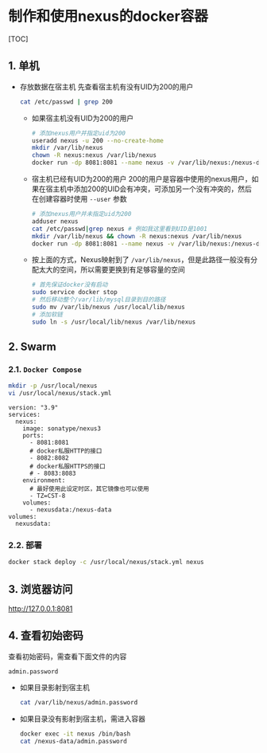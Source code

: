 # 制作和使用nexus的docker容器

[TOC]

## 1. 单机

- 存放数据在宿主机
  先查看宿主机有没有UID为200的用户
  
  ```sh
  cat /etc/passwd | grep 200
  ```

  - 如果宿主机没有UID为200的用户

    ```sh
    # 添加nexus用户并指定uid为200
    useradd nexus -u 200 --no-create-home
    mkdir /var/lib/nexus
    chown -R nexus:nexus /var/lib/nexus
    docker run -dp 8081:8081 --name nexus -v /var/lib/nexus:/nexus-data --restart=always sonatype/nexus3
    ```

  - 宿主机已经有UID为200的用户
    200的用户是容器中使用的nexus用户，如果在宿主机中添加200的UID会有冲突，可添加另一个没有冲突的，然后在创建容器时使用 `--user` 参数

    ```sh
    # 添加nexus用户并未指定uid为200
    adduser nexus
    cat /etc/passwd|grep nexus # 例如我这里看到UID是1001
    mkdir /var/lib/nexus && chown -R nexus:nexus /var/lib/nexus
    docker run -dp 8081:8081 --name nexus -v /var/lib/nexus:/nexus-data --user 1001:1001 --restart=always sonatype/nexus3
    ```

  - 按上面的方式，Nexus映射到了 `/var/lib/nexus`，但是此路径一般没有分配太大的空间，所以需要更换到有足够容量的空间

    ```sh
    # 首先保证docker没有启动
    sudo service docker stop
    # 然后移动整个/var/lib/mysql目录到目的路径
    sudo mv /var/lib/nexus /usr/local/lib/nexus
    # 添加软链
    sudo ln -s /usr/local/lib/nexus /var/lib/nexus
    ```

## 2. Swarm

### 2.1. `Docker Compose`

```sh
mkdir -p /usr/local/nexus
vi /usr/local/nexus/stack.yml
```

```yml{.line-numbers}
version: "3.9"
services:
  nexus:
    image: sonatype/nexus3
    ports:
      - 8081:8081
      # docker私服HTTP的接口
      - 8082:8082
      # docker私服HTTPS的接口
      # - 8083:8083
    environment:
      # 最好使用此设定时区，其它镜像也可以使用
      - TZ=CST-8
    volumes:
      - nexusdata:/nexus-data
volumes:
  nexusdata:
```

### 2.2. 部署

```sh
docker stack deploy -c /usr/local/nexus/stack.yml nexus
```

## 3. 浏览器访问

<http://127.0.0.1:8081>

## 4. 查看初始密码

查看初始密码，需查看下面文件的内容

`admin.password`

- 如果目录影射到宿主机
  
  ```sh
  cat /var/lib/nexus/admin.password
  ```

- 如果目录没有影射到宿主机，需进入容器

  ```sh
  docker exec -it nexus /bin/bash
  cat /nexus-data/admin.password
  ```

